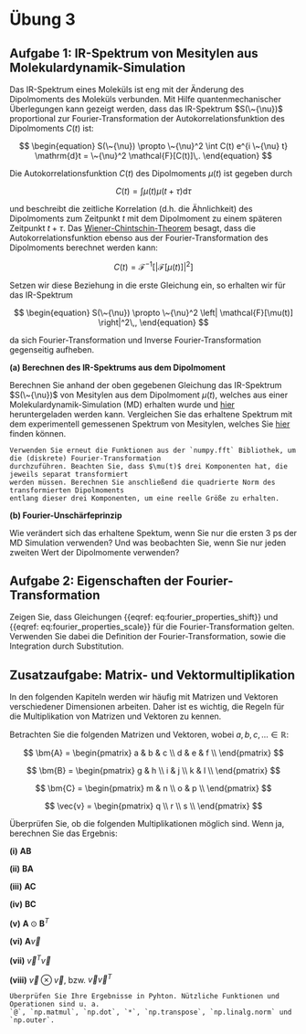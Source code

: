 # Übung 3

## Aufgabe 1: IR-Spektrum von Mesitylen aus Molekulardynamik-Simulation

<!--- ANCHOR: aufgabe_1 --->

Das IR-Spektrum eines Moleküls ist eng mit der Änderung des Dipolmoments des Moleküls verbunden.
Mit Hilfe quantenmechanischer Überlegungen kann gezeigt werden, dass das IR-Spektrum 
$S(\~{\nu})$ proportional zur Fourier-Transformation der Autokorrelationsfunktion des Dipolmoments 
$C(t)$ ist:

$$
\begin{equation}
    S(\~{\nu}) \propto \~{\nu}^2 \int C(t) e^{i \~{\nu} t} \mathrm{d}t = \~{\nu}^2 \mathcal{F}[C(t)]\,.
\end{equation}
$$

Die Autokorrelationsfunktion $C(t)$ des Dipolmoments $\mu(t)$ ist gegeben durch

$$
\begin{equation}
    C(t) = \int \mu(t) \mu(t + \tau) \mathrm{d}\tau
\end{equation}
$$

und beschreibt die zeitliche Korrelation (d.h. die Ähnlichkeit) des Dipolmoments zum Zeitpunkt $t$
mit dem Dipolmoment zu einem späteren Zeitpunkt $t + \tau$. Das 
[Wiener-Chintschin-Theorem](https://mathworld.wolfram.com/Wiener-KhinchinTheorem.html) besagt, dass die
Autokorrelationsfunktion ebenso aus der Fourier-Transformation des Dipolmoments berechnet werden kann:

$$
\begin{equation}
    C(t) = \mathcal{F}^{-1} \left[ \left| \mathcal{F}[\mu(t)] \right|^2 \right]
\end{equation}
$$

Setzen wir diese Beziehung in die erste Gleichung ein, so erhalten wir für das IR-Spektrum

$$
\begin{equation}
    S(\~{\nu}) \propto \~{\nu}^2 \left| \mathcal{F}[\mu(t)] \right|^2\,,
\end{equation}
$$

da sich Fourier-Transformation und Inverse Fourier-Transformation gegenseitig aufheben.

**(a) Berechnen des IR-Spektrums aus dem Dipolmoment**

Berechnen Sie anhand der oben gegebenen Gleichung das IR-Spektrum $S(\~{\nu})$ von Mesitylen aus
dem Dipolmoment $\mu(t)$, welches aus einer Molekulardynamik-Simulation (MD) erhalten wurde und 
[hier](../codes/03-fourier_analysis/dipoles.txt) heruntergeladen werden kann. Vergleichen Sie das
erhaltene Spektrum mit dem experimentell gemessenen Spektrum von Mesitylen, welches Sie
[hier](../codes/03-fourier_analysis/ir_spec.txt) finden können.

```admonish tip title="Tipp"
Verwenden Sie erneut die Funktionen aus der `numpy.fft` Bibliothek, um die (diskrete) Fourier-Transformation
durchzuführen. Beachten Sie, dass $\mu(t)$ drei Komponenten hat, die jeweils separat transformiert
werden müssen. Berechnen Sie anschließend die quadrierte Norm des transformierten Dipolmoments 
entlang dieser drei Komponenten, um eine reelle Größe zu erhalten.
```

<!-- 
Lösung:
```python
{{include ../codes/03-fourier_analysis/exercise_03.py:exercise_a}}
```
-->

**(b) Fourier-Unschärfeprinzip**

Wie verändert sich das erhaltene Spektum, wenn Sie nur die ersten 3 ps der MD Simulation verwenden? 
Und was beobachten Sie, wenn Sie nur jeden zweiten Wert der Dipolmomente verwenden? 

<!--- ANCHOR_END: aufgabe_1 --->

## Aufgabe 2: Eigenschaften der Fourier-Transformation

<!--- ANCHOR: aufgabe_2 --->

Zeigen Sie, dass Gleichungen {{eqref: eq:fourier_properties_shift}} und 
{{eqref: eq:fourier_properties_scale}} für die Fourier-Transformation gelten. Verwenden Sie dabei 
die Definition der Fourier-Transformation, sowie die Integration durch Substitution. 

<!--- ANCHOR_END: aufgabe_2 --->

## Zusatzaufgabe: Matrix- und Vektormultiplikation

<!--- ANCHOR: aufgabe_3 --->

In den folgenden Kapiteln werden wir häufig mit Matrizen und Vektoren verschiedener Dimensionen arbeiten.
Daher ist es wichtig, die Regeln für die Multiplikation von Matrizen und Vektoren zu kennen.

Betrachten Sie die folgenden Matrizen und Vektoren, wobei $a, b, c, \ldots \in \mathbb{R}$: 

$$
\bm{A} =
\begin{pmatrix}
a & b & c \\
d & e & f \\
\end{pmatrix}
$$

$$
\bm{B} = 
\begin{pmatrix}
g & h \\
i & j \\
k & l \\
\end{pmatrix}
$$

$$
\bm{C} = 
\begin{pmatrix}
m & n \\
o & p \\
\end{pmatrix}
$$

$$
\vec{v} = 
\begin{pmatrix}
q \\
r \\
s \\
\end{pmatrix}
$$

Überprüfen Sie, ob die folgenden Multiplikationen möglich sind. Wenn ja, berechnen Sie das Ergebnis:

**(i)** $\bm{A} \bm{B}$

**(ii)** $\bm{B} \bm{A}$

**(iii)** $\bm{A} \bm{C}$

**(iv)** $\bm{B} \bm{C}$

**(v)** $\bm{A} \odot \bm{B}^T$

**(vi)** $\bm{A} \vec{v}$

**(vii)** $\vec{v}^T \vec{v}$

**(viii)** $\vec{v} \otimes \vec{v}$, bzw. $\vec{v} \vec{v}^T$

```admonish tip title="Tipp"
Überprüfen Sie Ihre Ergebnisse in Pyhton. Nützliche Funktionen und Operationen sind u. a. 
`@`, `np.matmul`, `np.dot`, `*`, `np.transpose`, `np.linalg.norm` und `np.outer`.
```

<!--- ANCHOR_END: aufgabe_3 --->

